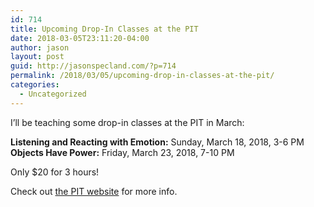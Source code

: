 ```yaml
---
id: 714
title: Upcoming Drop-In Classes at the PIT
date: 2018-03-05T23:11:20-04:00
author: jason
layout: post
guid: http://jasonspecland.com/?p=714
permalink: /2018/03/05/upcoming-drop-in-classes-at-the-pit/
categories:
  - Uncategorized
---
```

I&#8217;ll be teaching some drop-in classes at the PIT in March:

**Listening and Reacting with Emotion:** Sunday, March 18, 2018, 3-6 PM  
**Objects Have Power:** Friday, March 23, 2018, 7-10 PM

Only $20 for 3 hours!

Check out [the PIT website](https://thepit-nyc.com/drop-in-practices/) for more info.